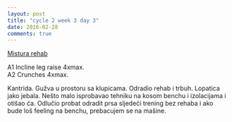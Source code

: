 ```yaml
---
layout: post
title: "cycle 2 week 3 day 3"
date: 2016-02-28
comments: true
---
```


[Mistura rehab](/snagata/log/2015/07/20/mistura-rehab/)

A1 Incline leg raise 4xmax.  
A2 Crunches 4xmax.  

Kantrida. Gužva u prostoru sa klupicama. Odradio rehab i trbuh. Lopatica jako jebala. Nešto malo isprobavao tehniku na kosom benchu i izolacijama i otišao ća. Odlučio probat odradit prsa sljedeći trening bez rehaba i ako bude loš feeling na benchu, prebacujem se na mašine.
